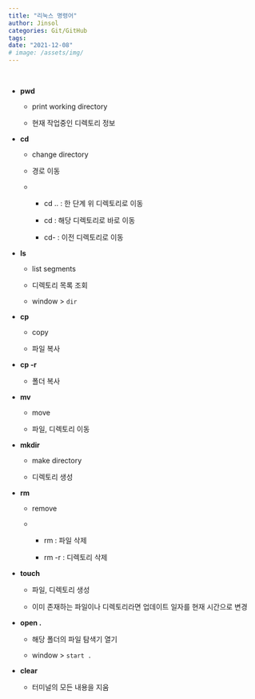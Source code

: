 ```yaml
---
title: "리눅스 명령어"
author: Jinsol
categories: Git/GitHub
tags: 
date: "2021-12-08"
# image: /assets/img/
---
```


<br>

- **pwd**

    - print working directory

    - 현재 작업중인 디렉토리 정보

- **cd** 

    - change directory

    - 경로 이동

    -   - cd .. : 한 단계 위 디렉토리로 이동

        - cd : 해당 디렉토리로 바로 이동

        - cd- : 이전 디렉토리로 이동

- **ls**

    - list segments

    - 디렉토리 목록 조회

    - window > `dir`
    
- **cp**

    - copy

    - 파일 복사

- **cp -r**

    - 폴더 복사

- **mv**

    - move

    - 파일, 디렉토리 이동

- **mkdir**

    - make directory

    - 디렉토리 생성

- **rm**

    - remove

    -   - rm : 파일 삭제

        - rm -r : 디렉토리 삭제

- **touch**

    - 파일, 디렉토리 생성

    - 이미 존재하는 파일이나 디렉토리라면 업데이트 일자를 현재 시간으로 변경

- **open .**

    - 해당 폴더의 파일 탐색기 열기

    - window > `start .`

- **clear**

    - 터미널의 모든 내용을 지움